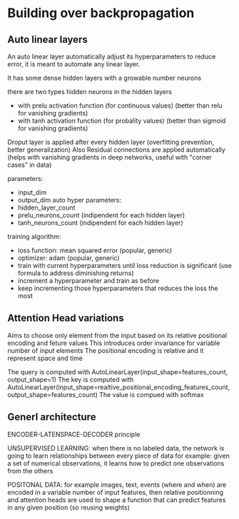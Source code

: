 # Building over backpropagation

## Auto linear layers

An auto linear layer automatically adjust its hyperparameters to reduce error, it is meant to automate any linear layer.

It has some dense hidden layers with a growable number neurons

there are two types hidden neurons in the hidden layers
- with prelu activation function (for continuous values) (better than relu for vanishing gradients)
- with tanh activation function (for probality values) (better than sigmoid for vanishing gradients)

Droput layer is applied after every hidden layer (overfitting prevention, better generalization)
Also Residual connections are applied automatically (helps with vanishing gradients in deep networks, useful with "corner cases" in data)

parameters:
- input_dim
- output_dim
auto hyper parameters:
- hidden_layer_count
- prelu_neurons_count (indipendent for each hidden layer)
- tanh_neurons_count (indipendent for each hidden layer)

training algorithm:
- loss function: mean squared error (popular, generic)
- optimizer: adam (popular, generic)
- train with current hyperparameters until loss reduction is significant (use formula to address diminishing returns)
- increment a hyperparameter and train as before
- keep incrementing those hyperparameters that reduces the loss the most

## Attention Head variations

Aims to choose only element from the input based on its relative positional encoding and feture values
This introduces order invariance for variable number of input elements
The positional encoding is relative and it represent space and time

The query is computed with AutoLinearLayer(input_shape=features_count, output_shape=1)
The key is computed with AutoLinearLayer(input_shape=realtive_positional_encoding_features_count, output_shape=features_count)
The value is compued with softmax


## Generl architecture

ENCODER-LATENSPACE-DECODER principle

UNSUPERVISED LEARNING: when there is no labeled data, the network is going to learn relationships between every piece of data
for example: given a set of numerical observations, it learns how to predict one observations from the others

POSITONAL DATA:
for example images, text, events (where and when) are encoded in a variable number of input features, then relative positionning and attention heads are used
to shape a function that can predict features in any given position (so reusing weights)